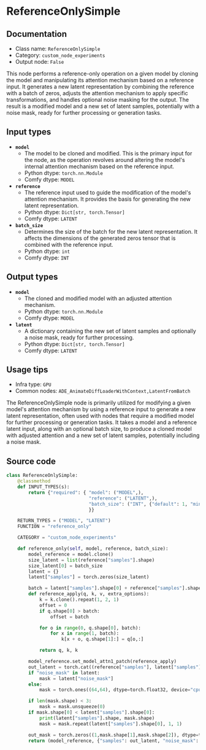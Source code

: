 # ReferenceOnlySimple
## Documentation
- Class name: `ReferenceOnlySimple`
- Category: `custom_node_experiments`
- Output node: `False`

This node performs a reference-only operation on a given model by cloning the model and manipulating its attention mechanism based on a reference input. It generates a new latent representation by combining the reference with a batch of zeros, adjusts the attention mechanism to apply specific transformations, and handles optional noise masking for the output. The result is a modified model and a new set of latent samples, potentially with a noise mask, ready for further processing or generation tasks.
## Input types
- **`model`**
    - The model to be cloned and modified. This is the primary input for the node, as the operation revolves around altering the model's internal attention mechanism based on the reference input.
    - Python dtype: `torch.nn.Module`
    - Comfy dtype: `MODEL`
- **`reference`**
    - The reference input used to guide the modification of the model's attention mechanism. It provides the basis for generating the new latent representation.
    - Python dtype: `Dict[str, torch.Tensor]`
    - Comfy dtype: `LATENT`
- **`batch_size`**
    - Determines the size of the batch for the new latent representation. It affects the dimensions of the generated zeros tensor that is combined with the reference input.
    - Python dtype: `int`
    - Comfy dtype: `INT`
## Output types
- **`model`**
    - The cloned and modified model with an adjusted attention mechanism.
    - Python dtype: `torch.nn.Module`
    - Comfy dtype: `MODEL`
- **`latent`**
    - A dictionary containing the new set of latent samples and optionally a noise mask, ready for further processing.
    - Python dtype: `Dict[str, torch.Tensor]`
    - Comfy dtype: `LATENT`
## Usage tips
- Infra type: `GPU`
- Common nodes: `ADE_AnimateDiffLoaderWithContext,LatentFromBatch`

The ReferenceOnlySimple node is primarily utilized for modifying a given model's attention mechanism by using a reference input to generate a new latent representation, often used with nodes that require a modified model for further processing or generation tasks. It takes a model and a reference latent input, along with an optional batch size, to produce a cloned model with adjusted attention and a new set of latent samples, potentially including a noise mask.
## Source code
```python
class ReferenceOnlySimple:
    @classmethod
    def INPUT_TYPES(s):
        return {"required": { "model": ("MODEL",),
                              "reference": ("LATENT",),
                              "batch_size": ("INT", {"default": 1, "min": 1, "max": 64})
                              }}

    RETURN_TYPES = ("MODEL", "LATENT")
    FUNCTION = "reference_only"

    CATEGORY = "custom_node_experiments"

    def reference_only(self, model, reference, batch_size):
        model_reference = model.clone()
        size_latent = list(reference["samples"].shape)
        size_latent[0] = batch_size
        latent = {}
        latent["samples"] = torch.zeros(size_latent)

        batch = latent["samples"].shape[0] + reference["samples"].shape[0]
        def reference_apply(q, k, v, extra_options):
            k = k.clone().repeat(1, 2, 1)
            offset = 0
            if q.shape[0] > batch:
                offset = batch

            for o in range(0, q.shape[0], batch):
                for x in range(1, batch):
                    k[x + o, q.shape[1]:] = q[o,:]

            return q, k, k

        model_reference.set_model_attn1_patch(reference_apply)
        out_latent = torch.cat((reference["samples"], latent["samples"]))
        if "noise_mask" in latent:
            mask = latent["noise_mask"]
        else:
            mask = torch.ones((64,64), dtype=torch.float32, device="cpu")

        if len(mask.shape) < 3:
            mask = mask.unsqueeze(0)
        if mask.shape[0] < latent["samples"].shape[0]:
            print(latent["samples"].shape, mask.shape)
            mask = mask.repeat(latent["samples"].shape[0], 1, 1)

        out_mask = torch.zeros((1,mask.shape[1],mask.shape[2]), dtype=torch.float32, device="cpu")
        return (model_reference, {"samples": out_latent, "noise_mask": torch.cat((out_mask, mask))})

```
